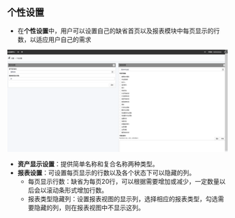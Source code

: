 ## 个性设置

* 在**个性设置**中，用户可以设置自己的缺省首页以及报表模块中每页显示的行数，以适应用户自己的需求

![](./images/个性设置1.png)

* **资产显示设置**：提供简单名称和复合名称两种类型。
* **报表设置**：可设置每页显示的行数以及各个状态下可以隐藏的列。
  * 每页显示行数：缺省为每页20行，可以根据需要增加或减少，一定数量以后会以滚动条形式增加行数。
  * 报表类型隐藏列：设置报表视图的显示列，选择相应的报表类型，勾选需要隐藏的列，则在报表视图中不显示这列。